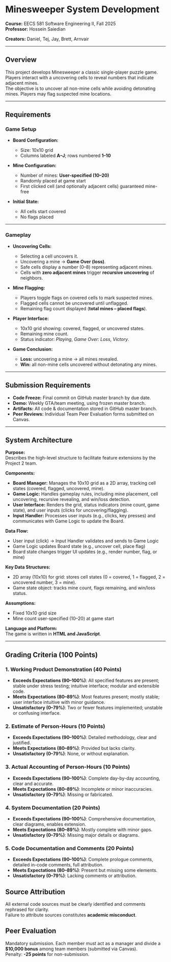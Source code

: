 # Minesweeper System Development

**Course:** EECS 581 Software Engineering II, Fall 2025  
**Professor:** Hossein Saiedian  

**Creators:** Daniel, Tej, Jay, Brett, Arnvair  

---

## Overview
This project develops Minesweeper a  classic single-player puzzle game.  
Players interact with a uncovering cells to reveal numbers that indicate adjacent mines.  
The objective is to uncover all non-mine cells while avoiding detonating mines. Players may flag suspected mine locations.  

---

## Requirements

### Game Setup
- **Board Configuration:**
  - Size: 10x10 grid
  - Columns labeled **A–J**; rows numbered **1–10**

- **Mine Configuration:**
  - Number of mines: **User-specified (10–20)**
  - Randomly placed at game start
  - First clicked cell (and optionally adjacent cells) guaranteed mine-free

- **Initial State:**
  - All cells start covered
  - No flags placed

---

### Gameplay
- **Uncovering Cells:**
  - Selecting a cell uncovers it.
  - Uncovering a mine → **Game Over (loss)**.
  - Safe cells display a number (0–8) representing adjacent mines.
  - Cells with **zero adjacent mines** trigger **recursive uncovering** of neighbors.

- **Mine Flagging:**
  - Players toggle flags on covered cells to mark suspected mines.
  - Flagged cells cannot be uncovered until unflagged.
  - Remaining flag count displayed (**total mines – placed flags**).

- **Player Interface:**
  - 10x10 grid showing: covered, flagged, or uncovered states.
  - Remaining mine count.
  - Status indicator: *Playing*, *Game Over: Loss*, *Victory*.

- **Game Conclusion:**
  - **Loss:** uncovering a mine → all mines revealed.
  - **Win:** all non-mine cells uncovered without detonating any mines.

---

## Submission Requirements
- **Code Freeze:** Final commit on GitHub master branch by due date.
- **Demo:** Weekly GTA/team meeting, using frozen master branch.
- **Artifacts:** All code & documentation stored in GitHub master branch.
- **Peer Reviews:** Individual Team Peer Evaluation forms submitted on Canvas.

---

## System Architecture

**Purpose:**  
Describes the high-level structure to facilitate feature extensions by the Project 2 team.

**Components:**
- **Board Manager:** Manages the 10x10 grid as a 2D array, tracking cell states (covered, flagged, uncovered, mine).  
- **Game Logic:** Handles gameplay rules, including mine placement, cell uncovering, recursive revealing, and win/loss detection.  
- **User Interface:** Renders the grid, status indicators (mine count, game state), and user inputs (clicks for uncovering/flagging).  
- **Input Handler:** Processes user inputs (e.g., clicks, key presses) and communicates with Game Logic to update the Board.  

**Data Flow:**
- User input (click) → Input Handler validates and sends to Game Logic  
- Game Logic updates Board state (e.g., uncover cell, place flag)  
- Board state changes trigger UI updates (e.g., render number, flag, or mine)  

**Key Data Structures:**
- 2D array (10x10) for grid: stores cell states (0 = covered, 1 = flagged, 2 = uncovered number, 3 = mine).  
- Game state object: tracks mine count, flags remaining, and win/loss status.  

**Assumptions:**
- Fixed 10x10 grid size  
- Mine count user-specified (10–20) at game start  

**Language and Platform:**  
The game is written in **HTML and JavaScript**.  

---

## Grading Criteria (100 Points)

### 1. Working Product Demonstration (40 Points)
- **Exceeds Expectations (90–100%)**: All specified features are present; stable under stress testing; intuitive interface; modular and extensible code.  
- **Meets Expectations (80–89%)**: Most features present; mostly stable; user interface intuitive with minor guidance.  
- **Unsatisfactory (0–79%)**: Two or fewer features implemented; unstable or confusing interface.  

### 2. Estimate of Person-Hours (10 Points)
- **Exceeds Expectations (90–100%)**: Detailed methodology, clear and justified.  
- **Meets Expectations (80–89%)**: Provided but lacks clarity.  
- **Unsatisfactory (0–79%)**: None, or without explanation.  

### 3. Actual Accounting of Person-Hours (10 Points)
- **Exceeds Expectations (90–100%)**: Complete day-by-day accounting, clear and accurate.  
- **Meets Expectations (80–89%)**: Incomplete or minor inaccuracies.  
- **Unsatisfactory (0–79%)**: Missing or fabricated.  

### 4. System Documentation (20 Points)
- **Exceeds Expectations (90–100%)**: Comprehensive documentation, clear diagrams, enables extension.  
- **Meets Expectations (80–89%)**: Mostly complete with minor gaps.  
- **Unsatisfactory (0–79%)**: Missing major details or diagrams.  

### 5. Code Documentation and Comments (20 Points)
- **Exceeds Expectations (90–100%)**: Complete prologue comments, detailed in-code comments, full attribution.  
- **Meets Expectations (80–89%)**: Present but missing some elements.  
- **Unsatisfactory (0–79%)**: Lacking comments or attribution.  

## Source Attribution
All external code sources must be clearly identified and comments rephrased for clarity.  
Failure to attribute sources constitutes **academic misconduct**.  


## Peer Evaluation
Mandatory submission. Each member must act as a manager and divide a **$10,000 bonus** among team members (submitted via Canvas).  
Penalty: **-25 points** for non-submission.  

